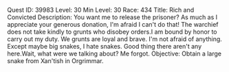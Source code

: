 Quest ID: 39983
Level: 30
Min Level: 30
Race: 434
Title: Rich and Convicted
Description: You want me to release the prisoner? As much as I appreciate your generous donation, I'm afraid I can't do that! The warchief does not take kindly to grunts who disobey orders.I am bound by honor to carry out my duty. We grunts are loyal and brave. I'm not afraid of anything. Except maybe big snakes, I hate snakes. Good thing there aren't any here.Wait, what were we talking about? Me forgot.
Objective: Obtain a large snake from Xan'tish in Orgrimmar.
